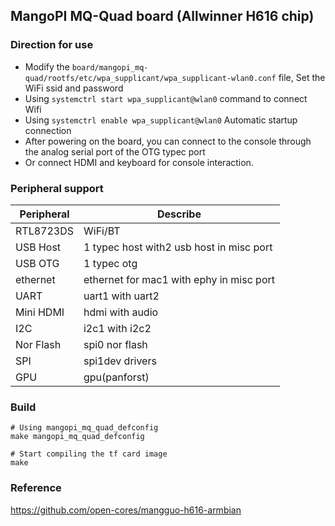 ## MangoPI MQ-Quad board (Allwinner H616 chip)

### Direction for use
- Modify the `board/mangopi_mq-quad/rootfs/etc/wpa_supplicant/wpa_supplicant-wlan0.conf` file, Set the WiFi ssid and password
- Using `systemctrl start wpa_supplicant@wlan0` command to connect Wifi
- Using `systemctrl enable wpa_supplicant@wlan0` Automatic startup connection
- After powering on the board, you can connect to the console through the analog serial port of the OTG typec port
- Or connect HDMI and keyboard for console interaction.

### Peripheral support
| **Peripheral** |               **Describe**               |
|----------------|------------------------------------------|
|   RTL8723DS    | WiFi/BT                                  |
|   USB Host     | 1 typec host with2 usb host in misc port |
|   USB OTG      | 1 typec otg                              |
|   ethernet     | ethernet for mac1 with ephy in misc port |
|     UART       | uart1 with uart2                         |
|  Mini HDMI     | hdmi with audio                          |
|      I2C       | i2c1 with i2c2                           |
|  Nor Flash     | spi0 nor flash                           |
|      SPI       | spi1dev drivers                          |
|      GPU       | gpu(panforst)                            |

### Build
```
# Using mangopi_mq_quad_defconfig
make mangopi_mq_quad_defconfig

# Start compiling the tf card image
make
```

### Reference
https://github.com/open-cores/mangguo-h616-armbian
